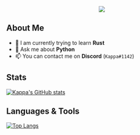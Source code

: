 <p align="center">
  <img src="https://user-images.githubusercontent.com/72104527/145553070-5bde6e8f-f206-4a04-9f66-6779e3573edc.png">
</p>

## About Me
- 🌱 I am currently trying to learn **Rust**
- 💬 Ask me about **Python**
- 📫 You can contact me on **Discord** (`Kappa#1142`)

## Stats
[![Kappa's GitHub stats](https://github-readme-stats.vercel.app/api?username=francescocappetti&theme=nord)](https://github.com/anuraghazra/github-readme-stats)

## Languages & Tools
[![Top Langs](https://github-readme-stats.vercel.app/api/top-langs/?username=francescocappetti&theme=nord)](https://github.com/anuraghazra/github-readme-stats)
